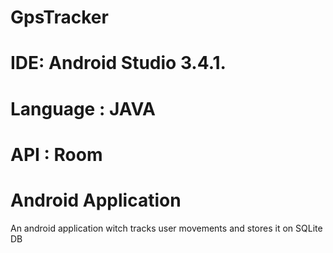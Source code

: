 # GpsTracker
# IDE: Android Studio 3.4.1.
# Language : JAVA
# API : Room
# Android Application

An android application witch tracks user movements and stores it on SQLite DB

